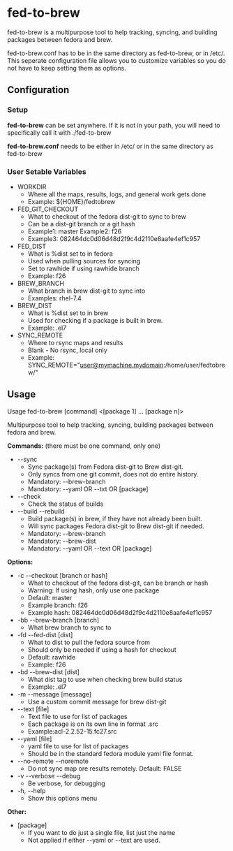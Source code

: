 # fed-to-brew
fed-to-brew is a multipurpose tool to help tracking, syncing, and building packages between fedora and brew.

fed-to-brew.conf has to be in the same directory as fed-to-brew, or in /etc/.  This seperate configuration file allows you to customize variables so you do not have to keep setting them as options.

## Configuration

### Setup
**fed-to-brew** can be set anywhere.  If it is not in your path, you will need to specifically call it with ./fed-to-brew

**fed-to-brew.conf** needs to be either in /etc/ or in the same directory as fed-to-brew

### User Setable Variables
 * WORKDIR
   * Where all the maps, results, logs, and general work gets done
   * Example: ${HOME}/fedtobrew
 * FED_GIT_CHECKOUT
   * What to checkout of the fedora dist-git to sync to brew
   * Can be a dist-git branch or a git hash
   * Example1: master  Example2: f26
   * Example3: 082464dc0d06d48d2f9c4d2110e8aafe4ef1c957
 * FED_DIST
   * What is %dist set to in fedora
   * Used when pulling sources for syncing
   * Set to rawhide if using rawhide branch
   * Example: f26
 * BREW_BRANCH
   * What branch in brew dist-git to sync into
   * Examples: rhel-7.4
 * BREW_DIST
   * What is %dist set to in brew
   * Used for checking if a package is built in brew.
   * Example: .el7
 * SYNC_REMOTE
   * Where to rsync maps and results
   * Blank - No rsync, local only
   * Example: SYNC_REMOTE="user@mymachine.mydomain:/home/user/fedtobrew/"

## Usage

Usage fed-to-brew [command] <options> <[package 1] ... [package n]>                                                                                                                    
                                                                                                                                                                                       
Multipurpose tool to help tracking, syncing, building packages between                                                                                                                 
  fedora and brew.                                                                                                                                                                     
                                                                                                                                                                                       
**Commands:** (there must be one command, only one)                                                                                                                                        
 * --sync
   * Sync package(s) from Fedora dist-git to Brew dist-git.
   * Only syncs from one git commit, does not do entire history.
   * Mandatory: --brew-branch
   * Mandatory: --yaml OR --txt OR [package]
 * --check
   * Check the status of builds
 * --build --rebuild
   * Build package(s) in brew, if they have not already been built.
   * Will sync packages Fedora dist-git to Brew dist-git if needed.
   * Mandatory: --brew-branch
   * Mandatory: --brew-dist
   * Mandatory: --yaml OR --text OR [package]

**Options:**
 * -c --checkout [branch or hash]
   * What to checkout of the fedora dist-git, can be branch or hash
   * Warning: If using hash, only use one package
   * Default: master
   * Example branch: f26
   * Example hash: 082464dc0d06d48d2f9c4d2110e8aafe4ef1c957
 * -bb --brew-branch [branch]
   * What brew branch to sync to
 * -fd --fed-dist [dist]
   * What to dist to pull the fedora source from
   * Should only be needed if using a hash for checkout
   * Default: rawhide
   * Example: f26
 * -bd --brew-dist [dist]
   * What dist tag to use when checking brew build status
   * Example: .el7
 * -m --message [message]
   * Use a custom commit message for brew dist-git
 * --text [file]
   * Text file to use for list of packages
   * Each package is on its own line in format <n-v-r>.src
   * Example:acl-2.2.52-15.fc27.src
 * --yaml [file]
   * yaml file to use for list of packages
   * Should be in the standard fedora module yaml file format.
 * --no-remote --noremote
   * Do not sync map ore results remotely.  Default: FALSE 
 * -v --verbose --debug
   * Be verbose, for debugging
 * -h, --help
   * Show this options menu

**Other:**
 * [package]
   * If you want to do just a single file, list just the name
   * Not applied if either --yaml or --text are used.

